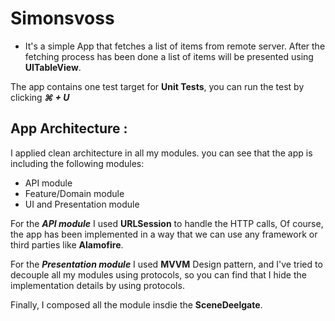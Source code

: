 # Simonsvoss

* It's a simple App that fetches a list of items from remote server. After the fetching process has been done a list of items will be presented using **UITableView**.

The app contains one test target for **Unit Tests**, you can run the test by clicking ***⌘ + U***
 
## App Architecture :

I applied clean architecture in all my modules. you can see that the app is including the following modules:
 - API module
 - Feature/Domain module
 - UI and Presentation module

For the ***API module*** I used **URLSession** to handle the HTTP calls, Of course, the app has been implemented in a way that we can use any framework or third parties like **Alamofire**.  

For the ***Presentation module*** I used **MVVM** Design pattern, and I've tried to decouple all my modules using protocols, so you can find that I hide the implementation details by using protocols.

Finally, I composed all the module insdie the **SceneDeelgate**.
